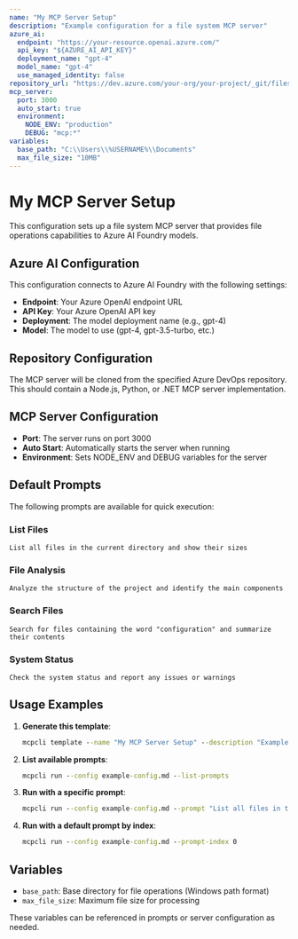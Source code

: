 ```yaml
---
name: "My MCP Server Setup"
description: "Example configuration for a file system MCP server"
azure_ai:
  endpoint: "https://your-resource.openai.azure.com/"
  api_key: "${AZURE_AI_API_KEY}"
  deployment_name: "gpt-4"
  model_name: "gpt-4"
  use_managed_identity: false
repository_url: "https://dev.azure.com/your-org/your-project/_git/filesystem-mcp-server"
mcp_server:
  port: 3000
  auto_start: true
  environment:
    NODE_ENV: "production"
    DEBUG: "mcp:*"
variables:
  base_path: "C:\\Users\\%USERNAME%\\Documents"
  max_file_size: "10MB"
---
```


# My MCP Server Setup

This configuration sets up a file system MCP server that provides file operations capabilities to Azure AI Foundry models.

## Azure AI Configuration

This configuration connects to Azure AI Foundry with the following settings:
- **Endpoint**: Your Azure OpenAI endpoint URL
- **API Key**: Your Azure OpenAI API key
- **Deployment**: The model deployment name (e.g., gpt-4)
- **Model**: The model to use (gpt-4, gpt-3.5-turbo, etc.)

## Repository Configuration

The MCP server will be cloned from the specified Azure DevOps repository. This should contain a Node.js, Python, or .NET MCP server implementation.

## MCP Server Configuration

- **Port**: The server runs on port 3000
- **Auto Start**: Automatically starts the server when running
- **Environment**: Sets NODE_ENV and DEBUG variables for the server

## Default Prompts

The following prompts are available for quick execution:

### List Files
```
List all files in the current directory and show their sizes
```

### File Analysis
```
Analyze the structure of the project and identify the main components
```

### Search Files
```
Search for files containing the word "configuration" and summarize their contents
```

### System Status
```
Check the system status and report any issues or warnings
```

## Usage Examples

1. **Generate this template**:
   ```cmd
   mcpcli template --name "My MCP Server Setup" --description "Example configuration for a file system MCP server"
   ```

2. **List available prompts**:
   ```cmd
   mcpcli run --config example-config.md --list-prompts
   ```

3. **Run with a specific prompt**:
   ```cmd
   mcpcli run --config example-config.md --prompt "List all files in the current directory"
   ```

4. **Run with a default prompt by index**:
   ```cmd
   mcpcli run --config example-config.md --prompt-index 0
   ```

## Variables

- `base_path`: Base directory for file operations (Windows path format)
- `max_file_size`: Maximum file size for processing

These variables can be referenced in prompts or server configuration as needed. 